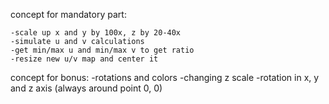 concept for mandatory part:

	-scale up x and y by 100x, z by 20-40x
	-simulate u and v calculations
	-get min/max u and min/max v to get ratio
	-resize new u/v map and center it

concept for bonus:
	-rotations and colors
	-changing z scale
	-rotation in x, y and z axis (always around point 0, 0)
	